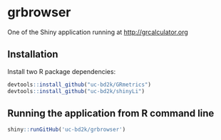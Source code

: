 # grbrowser

One of the Shiny application running at http://grcalculator.org

## Installation

Install two R package dependencies:

```r
devtools::install_github("uc-bd2k/GRmetrics")
devtools::install_github("uc-bd2k/shinyLi")
```

## Running the application from R command line

```r
shiny::runGitHub('uc-bd2k/grbrowser')
```

